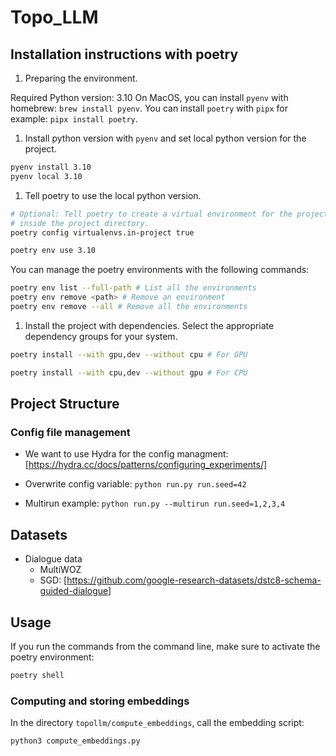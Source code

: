 # Topo_LLM

## Installation instructions with poetry

1. Preparing the environment.

Required Python version: 3.10
On MacOS, you can install `pyenv` with homebrew: `brew install pyenv`.
You can install `poetry` with `pipx` for example: `pipx install poetry`.

1. Install python version with `pyenv` and set local python version for the project.

```bash
pyenv install 3.10
pyenv local 3.10
```

1. Tell poetry to use the local python version.

```bash
# Optional: Tell poetry to create a virtual environment for the project
# inside the project directory.
poetry config virtualenvs.in-project true

poetry env use 3.10
```

You can manage the poetry environments with the following commands:

```bash
poetry env list --full-path # List all the environments
poetry env remove <path> # Remove an environment
poetry env remove --all # Remove all the environments
```

1. Install the project with dependencies.
Select the appropriate dependency groups for your system.

```bash
poetry install --with gpu,dev --without cpu # For GPU
```

```bash
poetry install --with cpu,dev --without gpu # For CPU
```

## Project Structure

### Config file management

- We want to use Hydra for the config managment:
  [https://hydra.cc/docs/patterns/configuring_experiments/]

- Overwrite config variable:
  `python run.py run.seed=42`

- Multirun example:
  `python run.py --multirun run.seed=1,2,3,4`

## Datasets

- Dialogue data
  - MultiWOZ
  - SGD:
    [https://github.com/google-research-datasets/dstc8-schema-guided-dialogue]

## Usage

If you run the commands from the command line, make sure to activate the poetry environment:

```bash
poetry shell
```

### Computing and storing embeddings

In the directory `topollm/compute_embeddings`, call the embedding script:

```bash
python3 compute_embeddings.py
```
